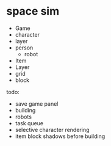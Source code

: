 # space sim

 * Game
  * character
   * layer
   * person
     * robot
  * Item
   * Layer
  * grid
   * block


todo:
 * save game panel
 * building
 * robots
 * task queue
 * selective character rendering
 * item block shadows before building